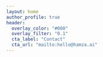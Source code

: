 ```yaml
---
layout: home
author_profile: true
header:
  overlay_color: "#000"
  overlay_filter: "0.1"
  cta_label: "Contact"
  cta_url: "mailto:hello@hamza.ai"
---
```

